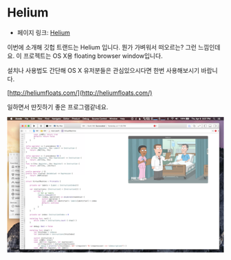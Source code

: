 # Helium

- 페이지 링크: [Helium](https://github.com/JadenGeller/Helium)

이번에 소개해 깃헙 트랜드는 Helium 입니다. 뭔가 가벼워서 떠오르는? 그런 느낌인데요. 이 프로젝트는 OS X용 floating browser window입니다.

설치나 사용법도 간단해 OS X 유저분들은 관심있으시다면 한번 사용해보시기 바랍니다. 

[http://heliumfloats.com/](http://heliumfloats.com/)

일하면서 딴짓하기 좋은 프로그램같네요.

![이미지](../img/012-15.png)